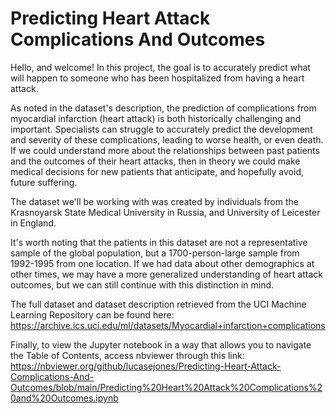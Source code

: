 # Predicting Heart Attack Complications And Outcomes

Hello, and welcome! In this project, the goal is to accurately predict what will happen to someone who has been hospitalized from having a heart attack.

As noted in the dataset's description, the prediction of complications from myocardial infarction (heart attack) is both historically challenging and important. Specialists can struggle to accurately predict the development and severity of these complications, leading to worse health, or even death. If we could understand more about the relationships between past patients and the outcomes of their heart attacks, then in theory we could make medical decisions for new patients that anticipate, and hopefully avoid, future suffering.

The dataset we'll be working with was created by individuals from the Krasnoyarsk State Medical University in Russia, and University of Leicester in England.

It's worth noting that the patients in this dataset are not a representative sample of the global population, but a 1700-person-large sample from 1992-1995 from one location. If we had data about other demographics at other times, we may have a more generalized understanding of heart attack outcomes, but we can still continue with this distinction in mind.

The full dataset and dataset description retrieved from the UCI Machine Learning Repository can be found here:
https://archive.ics.uci.edu/ml/datasets/Myocardial+infarction+complications

Finally, to view the Jupyter notebook in a way that allows you to navigate the Table of Contents, access nbviewer through this link:
https://nbviewer.org/github/lucasejones/Predicting-Heart-Attack-Complications-And-Outcomes/blob/main/Predicting%20Heart%20Attack%20Complications%20and%20Outcomes.ipynb

